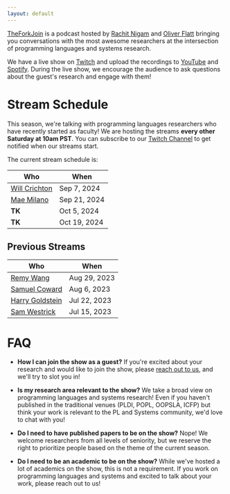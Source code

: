 ```yaml
---
layout: default
---
```


[TheForkJoin](https://theforkjoin.io) is a podcast hosted by [Rachit Nigam][rachit] and [Oliver Flatt][oliver] bringing you conversations with the most awesome researchers at the intersection of programming languages and systems research.

We have a live show on [Twitch][] and upload the recordings to [YouTube][] and [Spotify][]. During the live show, we encourage the audience to ask questions about the guest's research and engage with them!

# Stream Schedule

This season, we're talking with programming languages researchers who have recently started as faculty!
We are hosting the streams **every other Saturday at 10am PST**.
You can subscribe to our [Twitch Channel][twitch] to get notified when our streams start.

The current stream schedule is:

| Who     |  When |
|---------|-------|
| [Will Crichton][willc]  |  Sep 7, 2024   |
| [Mae Milano][maem] | Sep 21, 2024 |
| **TK** | Oct 5, 2024  |
| **TK** | Oct 19, 2024 |

[willc]: https://willcrichton.net/
[maem]: https://www.languagesforsyste.ms/

## Previous Streams

| Who     |  When |
|---------|-------|
| [Remy Wang](https://www.youtube.com/watch?v=j6MiCHcpB0g)  | Aug 29, 2023 |
| [Samuel Coward](https://www.youtube.com/watch?v=IejU4rcKUpA) | Aug 6, 2023 |
| [Harry Goldstein](https://www.youtube.com/watch?v=tEXq-eSiFwk) | Jul 22, 2023  |
| [Sam Westrick](https://www.youtube.com/watch?v=z6y3Uk74F6c&t=3s) | Jul 15, 2023 |

# FAQ

* **How I can join the show as a guest?** If you're excited about your research and would like to join the show, please [reach out to us](mailto:rachitnigam12@gmail.com;oflatt@gmail.com), and we'll try to slot you in!

* **Is my research area relevant to the show?** We take a broad view on programming languages and systems research! Even if you haven't published in the traditional venues (PLDI, POPL, OOPSLA, ICFP) but think your work is relevant to the PL and Systems community, we'd love to chat with you!

* **Do I need to have published papers to be on the show?** Nope! We welcome researchers from all levels of seniority, but we reserve the right to prioritize people based on the theme of the current season.

* **Do I need to be an academic to be on the show?** While we've hosted a lot of academics on the show, this is not a requirement. If you work on programming languages and systems and excited to talk about your work, please reach out to us!


[twitch]: https://www.twitch.tv/theforkjoin
[youtube]: https://www.youtube.com/@theforkjoin
[spotify]: https://open.spotify.com/show/6mK7ENjkg9wPSdFkQYGErV
[rachit]: https://rachit.pl
[oliver]: https://oflatt.com
